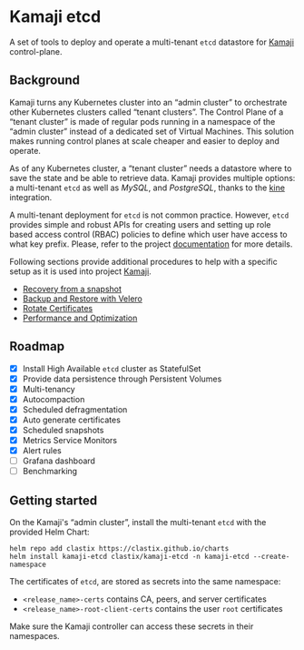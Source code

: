 # Kamaji etcd
A set of tools to deploy and operate a multi-tenant `etcd` datastore for [Kamaji](https://github.com/clastix/kamaji) control-plane.

## Background
Kamaji turns any Kubernetes cluster into an “admin cluster” to orchestrate other Kubernetes clusters called “tenant clusters”. The Control Plane of a “tenant cluster” is made of regular pods running in a namespace of the “admin cluster” instead of a dedicated set of Virtual Machines. This solution makes running control planes at scale cheaper and easier to deploy and operate.

As of any Kubernetes cluster, a “tenant cluster” needs a datastore where to save the state and be able to retrieve data. Kamaji provides multiple options: a multi-tenant `etcd` as well as _MySQL_, and _PostgreSQL_, thanks to the [kine](https://github.com/k3s-io/kine) integration.

A multi-tenant deployment for `etcd` is not common practice. However, `etcd` provides simple and robust APIs for creating users and setting up role based access control (RBAC) policies to define which user have access to what key prefix. Please, refer to the project [documentation](https://etcd.io/docs/v3.5/op-guide/authentication/) for more details.


Following sections provide additional procedures to help with a specific setup as it is used into project [Kamaji](https://github.com/clastix/kamaji).

- [Recovery from a snapshot](docs/snapshot-recovery.md)
- [Backup and Restore with Velero](docs/backup-and-restore.md)
- [Rotate Certificates](docs/rotate-certificates.md)
- [Performance and Optimization](docs/performance-and-optimization.md)

## Roadmap

- [x] Install High Available `etcd` cluster as StatefulSet
- [x] Provide data persistence through Persistent Volumes
- [x] Multi-tenancy
- [x] Autocompaction
- [x] Scheduled defragmentation
- [x] Auto generate certificates
- [x] Scheduled snapshots
- [x] Metrics Service Monitors
- [x] Alert rules
- [ ] Grafana dashboard
- [ ] Benchmarking

## Getting started
On the Kamaji's “admin cluster”, install the multi-tenant `etcd` with the provided Helm Chart:

```
helm repo add clastix https://clastix.github.io/charts
helm install kamaji-etcd clastix/kamaji-etcd -n kamaji-etcd --create-namespace
```

The certificates of `etcd`, are stored as secrets into the same namespace:

- `<release_name>-certs` contains CA, peers, and server certificates
- `<release_name>-root-client-certs` contains the user `root` certificates

Make sure the Kamaji controller can access these secrets in their namespaces. 